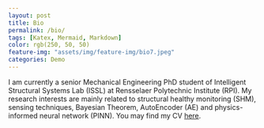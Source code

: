 ```yaml
---
layout: post
title: Bio
permalink: /bio/
tags: [Katex, Mermaid, Markdown]
color: rgb(250, 50, 50)
feature-img: "assets/img/feature-img/bio7.jpeg"
categories: Demo
---
```


<!-- This section contains the basic information of my experience of education and work.  -->

I am currently a senior Mechanical Engineering PhD student of Intelligent Structural Systems Lab (ISSL) at Rensselaer Polytechnic Institute (RPI). My research interests are mainly related to structural healthy monitoring (SHM), sensing techniques, Bayesian Theorem, AutoEncoder (AE) and physics-informed neural network (PINN). You may find my CV [here](https://fyiming.github.io/fyiming001/demo/2024/06/30/cv.html).

<!-- thumbnail: "assets/img/thumbnails/feature-img/bio1.jpeg" -->
